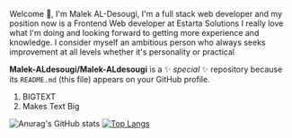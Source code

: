 Welcome 👋,
I'm Malek AL-Desougi, I'm a full stack web developer and my position now is a Frontend Web developer at Estarta Solutions I really love what I'm doing and looking forward to getting more experience and knowledge. I consider myself an ambitious person who always seeks improvement at all levels whether it's personality or practical


**Malek-ALdesougi/Malek-ALdesougi** is a ✨ _special_ ✨ repository because its `README.md` (this file) appears on your GitHub profile.


<ol id="bigtext">
    <li>BIGTEXT</li>
    <li class="bigtext-exempt">Makes Text Big</li>
</ol>
<script>
$('#bigtext').bigtext();
</script>



![Anurag's GitHub stats](https://github-readme-stats.vercel.app/api?username=anuraghazra&show_icons=true&theme=radical) [![Top Langs](https://github-readme-stats.vercel.app/api/top-langs/?username=anuraghazra&hide_progress=true)](https://github.com/anuraghazra/github-readme-stats)






